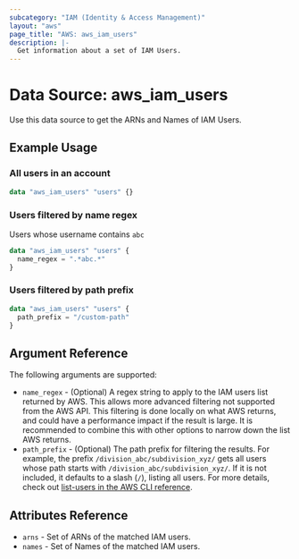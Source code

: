 ```yaml
---
subcategory: "IAM (Identity & Access Management)"
layout: "aws"
page_title: "AWS: aws_iam_users"
description: |-
  Get information about a set of IAM Users.
---
```


# Data Source: aws_iam_users

Use this data source to get the ARNs and Names of IAM Users.

## Example Usage

### All users in an account

```terraform
data "aws_iam_users" "users" {}
```

### Users filtered by name regex

Users whose username contains `abc`

```terraform
data "aws_iam_users" "users" {
  name_regex = ".*abc.*"
}
```

### Users filtered by path prefix

```terraform
data "aws_iam_users" "users" {
  path_prefix = "/custom-path"
}
```

## Argument Reference

The following arguments are supported:

* `name_regex` - (Optional) A regex string to apply to the IAM users list returned by AWS. This allows more advanced filtering not supported from the AWS API.
  This filtering is done locally on what AWS returns, and could have a performance impact if the result is large. It is recommended to combine this with other
  options to narrow down the list AWS returns.
* `path_prefix` - (Optional) The path prefix for filtering the results. For example, the prefix `/division_abc/subdivision_xyz/` gets all users whose path starts with `/division_abc/subdivision_xyz/`. If it is not included, it defaults to a slash (`/`), listing all users. For more details, check out [list-users in the AWS CLI reference][1].

## Attributes Reference

* `arns` - Set of ARNs of the matched IAM users.
* `names` - Set of Names of the matched IAM users.

[1]: https://awscli.amazonaws.com/v2/documentation/api/latest/reference/iam/list-users.html
